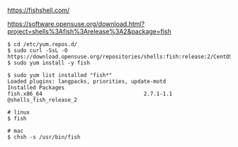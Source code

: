https://fishshell.com/

https://software.opensuse.org/download.html?project=shells%3Afish%3Arelease%3A2&package=fish
```console
$ cd /etc/yum.repos.d/
$ sudo curl -SsL -O https://download.opensuse.org/repositories/shells:fish:release:2/CentOS_7/shells:fish:release:2.repo
$ sudo yum install -y fish
```

```console
$ sudo yum list installed "fish*"
Loaded plugins: langpacks, priorities, update-motd
Installed Packages
fish.x86_64                                2.7.1-1.1                                 @shells_fish_release_2
```

```console
# linux
$ fish
```

```console
# mac
$ chsh -s /usr/bin/fish
```
